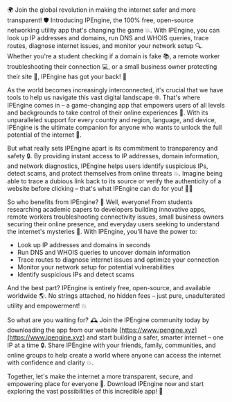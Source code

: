 🌍 Join the global revolution in making the internet safer and more transparent! 🛡️ Introducing IPEngine, the 100% free, open-source networking utility app that's changing the game 💥. With IPEngine, you can look up IP addresses and domains, run DNS and WHOIS queries, trace routes, diagnose internet issues, and monitor your network setup 🔍. Whether you're a student checking if a domain is fake 📚, a remote worker troubleshooting their connection 💻, or a small business owner protecting their site 🏢, IPEngine has got your back! 🤝

As the world becomes increasingly interconnected, it's crucial that we have tools to help us navigate this vast digital landscape 🌐. That's where IPEngine comes in – a game-changing app that empowers users of all levels and backgrounds to take control of their online experiences 💪. With its unparalleled support for every country and region, language, and device, IPEngine is the ultimate companion for anyone who wants to unlock the full potential of the internet 🚀.

But what really sets IPEngine apart is its commitment to transparency and safety 🔒. By providing instant access to IP addresses, domain information, and network diagnostics, IPEngine helps users identify suspicious IPs, detect scams, and protect themselves from online threats 💥. Imagine being able to trace a dubious link back to its source or verify the authenticity of a website before clicking – that's what IPEngine can do for you! 🕵️‍♀️

So who benefits from IPEngine? 🔧 Well, everyone! From students researching academic papers to developers building innovative apps, remote workers troubleshooting connectivity issues, small business owners securing their online presence, and everyday users seeking to understand the internet's mysteries 🔮. With IPEngine, you'll have the power to:

* Look up IP addresses and domains in seconds
* Run DNS and WHOIS queries to uncover domain information
* Trace routes to diagnose internet issues and optimize your connection
* Monitor your network setup for potential vulnerabilities
* Identify suspicious IPs and detect scams

And the best part? IPEngine is entirely free, open-source, and available worldwide 🌎. No strings attached, no hidden fees – just pure, unadulterated utility and empowerment! 💥

So what are you waiting for? 🕰️ Join the IPEngine community today by downloading the app from our website [https://www.ipengine.xyz](https://www.ipengine.xyz) and start building a safer, smarter internet – one IP at a time 🔒. Share IPEngine with your friends, family, communities, and online groups to help create a world where anyone can access the internet with confidence and clarity 💥.

Together, let's make the internet a more transparent, secure, and empowering place for everyone 🌈. Download IPEngine now and start exploring the vast possibilities of this incredible app! 🚀